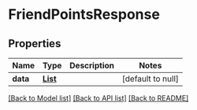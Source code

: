 # FriendPointsResponse
## Properties

| Name | Type | Description | Notes |
|------------ | ------------- | ------------- | -------------|
| **data** | [**List**](FriendPoints.md) |  | [default to null] |

[[Back to Model list]](../README.md#documentation-for-models) [[Back to API list]](../README.md#documentation-for-api-endpoints) [[Back to README]](../README.md)

